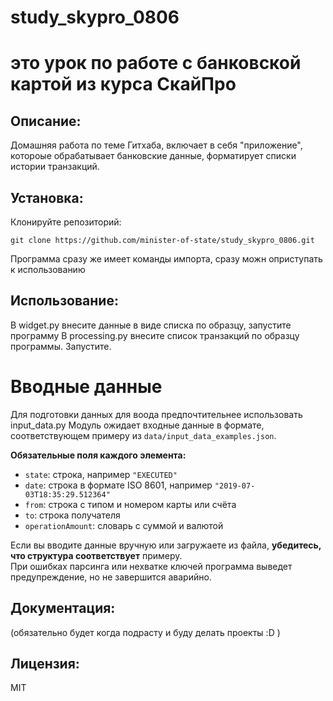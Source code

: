 ﻿# study_skypro_0806
# это урок по работе с банковской картой из курса СкайПро

## Описание:
Домашняя работа по теме Гитхаба, включает в себя "приложение", котороые обрабатывает банковские данные, форматирует списки истории транзакций.

## Установка:
Клонируйте репозиторий:
```
git clone https://github.com/minister-of-state/study_skypro_0806.git
```
Программа сразу же имеет команды импорта, сразу можн оприступать к использованию

## Использование:
В widget.py внесите данные в виде списка по образцу, запустите программу
В processing.py внесите список транзакций по образцу программы. Запустите.

# Вводные данные
Для подготовки данных для воода предпочтительнее использовать input_data.py
Модуль ожидает входные данные в формате, соответствующем примеру из `data/input_data_examples.json`.

**Обязательные поля каждого элемента:**
- `state`: строка, например `"EXECUTED"`
- `date`: строка в формате ISO 8601, например `"2019-07-03T18:35:29.512364"`
- `from`: строка с типом и номером карты или счёта
- `to`: строка получателя
- `operationAmount`: словарь с суммой и валютой

Если вы вводите данные вручную или загружаете из файла, **убедитесь, что структура соответствует** примеру.  
При ошибках парсинга или нехватке ключей программа выведет предупреждение, но не завершится аварийно.

## Документация:
(обязательно будет когда подрасту и буду делать проекты :D )

## Лицензия:
MIT